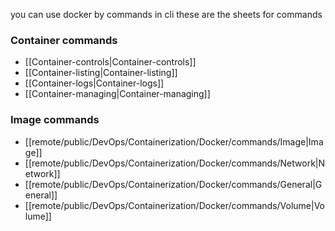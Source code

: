 you can use docker by commands in cli 
these are the sheets for commands
### Container commands
- [[Container-controls|Container-controls]]
- [[Container-listing|Container-listing]]
- [[Container-logs|Container-logs]]
- [[Container-managing|Container-managing]]

### Image commands
- [[remote/public/DevOps/Containerization/Docker/commands/Image|Image]]
- [[remote/public/DevOps/Containerization/Docker/commands/Network|Network]]
- [[remote/public/DevOps/Containerization/Docker/commands/General|General]]
- [[remote/public/DevOps/Containerization/Docker/commands/Volume|Volume]]

